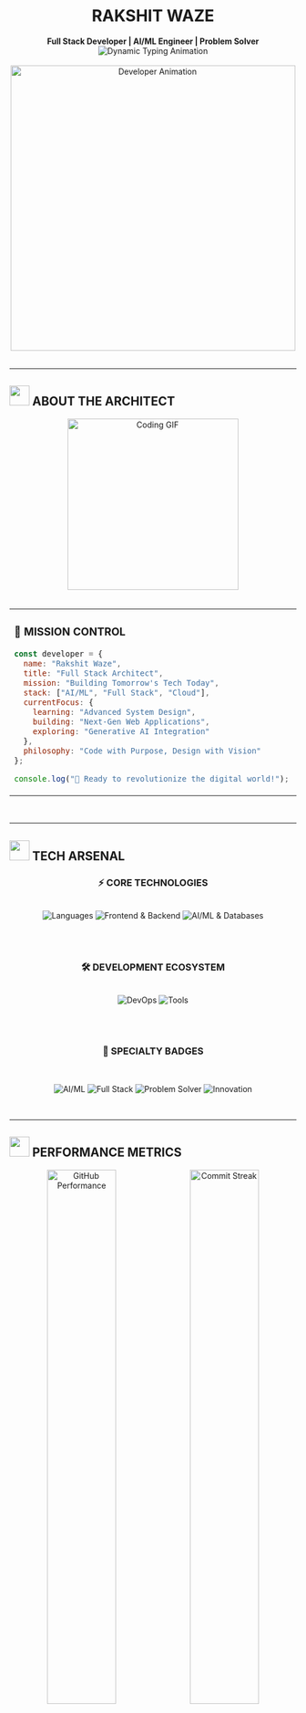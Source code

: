 # <div align="center">RAKSHIT WAZE</div>
<div align="center"><strong>Full Stack Developer | AI/ML Engineer | Problem Solver</strong></div>

<div align="center">
  <img src="https://readme-typing-svg.herokuapp.com?font=JetBrains+Mono&weight=600&size=24&duration=3000&pause=1000&color=00D9FF&background=00000000&center=true&vCenter=true&multiline=true&repeat=true&width=600&height=100&lines=🚀+Building+the+Future+with+Code;🤖+AI%2FML+%26+Deep+Learning+Expert;💻+Full+Stack+Development+Mastery;🎯+Turning+Ideas+into+Reality" alt="Dynamic Typing Animation" />
</div>

<br/>

<div align="center">
  <img src="https://user-images.githubusercontent.com/74038190/229223263-cf2e4b07-2615-4f87-9c38-e37600f8381a.gif" width="500" alt="Developer Animation"/>
</div>

<br/>

---

## <img src="https://user-images.githubusercontent.com/74038190/216122041-518ac897-8d92-4c6b-9b3f-ca01dcaf38ee.png" width="35" /> **ABOUT THE ARCHITECT**

<div align="center">
  <img src="https://user-images.githubusercontent.com/74038190/212257454-16e3712e-945a-4ca2-b238-408ad0bf87e6.gif" width="300" alt="Coding GIF"/>
</div>

<br/>

<table align="center">
<tr>
<td valign="top" width="50%">

### 🎯 **MISSION CONTROL**
```javascript
const developer = {
  name: "Rakshit Waze",
  title: "Full Stack Architect",
  mission: "Building Tomorrow's Tech Today",
  stack: ["AI/ML", "Full Stack", "Cloud"],
  currentFocus: {
    learning: "Advanced System Design",
    building: "Next-Gen Web Applications",
    exploring: "Generative AI Integration"
  },
  philosophy: "Code with Purpose, Design with Vision"
};

console.log("🚀 Ready to revolutionize the digital world!");
```

</td>
<td valign="top" width="50%">

### 🔥 **POWER STATS**
```python
class EliteDeveloper:
    def __init__(self):
        self.experience = "Full Stack Mastery"
        self.specialization = ["AI/ML", "React", "Node.js"]
        self.mindset = "Innovation First"
        self.goal = "Build Scalable Solutions"
        
    def current_status(self):
        return {
            "status": "🔥 Crushing Code Daily",
            "mode": "🚀 Innovation Mode",
            "next_milestone": "AI-Powered Applications"
        }
```

</td>
</tr>
</table>

<br/>

---

## <img src="https://user-images.githubusercontent.com/74038190/212257467-871d32b7-e401-42e8-a166-fcfd7baa4c6b.gif" width="35"> **TECH ARSENAL**

<div align="center">

### **⚡ CORE TECHNOLOGIES**
<br/>

<img src="https://skillicons.dev/icons?i=python,javascript,typescript,java,cpp&theme=dark" alt="Languages" />
<img src="https://skillicons.dev/icons?i=react,nodejs,express,nextjs,tailwind&theme=dark" alt="Frontend & Backend" />
<img src="https://skillicons.dev/icons?i=pytorch,tensorflow,mongodb,postgres,redis&theme=dark" alt="AI/ML & Databases" />

<br/><br/>

### **🛠️ DEVELOPMENT ECOSYSTEM**
<br/>

<img src="https://skillicons.dev/icons?i=git,github,docker,kubernetes,aws&theme=dark" alt="DevOps" />
<img src="https://skillicons.dev/icons?i=vscode,linux,postman,figma,vercel&theme=dark" alt="Tools" />

<br/><br/>

### **🎨 SPECIALTY BADGES**
<br/>

![AI/ML](https://img.shields.io/badge/AI%2FML-Expert-00D9FF?style=for-the-badge&logo=tensorflow&logoColor=white&labelColor=000)
![Full Stack](https://img.shields.io/badge/Full%20Stack-Architect-FF6B6B?style=for-the-badge&logo=react&logoColor=white&labelColor=000)
![Problem Solver](https://img.shields.io/badge/Problem-Solver-4ECDC4?style=for-the-badge&logo=leetcode&logoColor=white&labelColor=000)
![Innovation](https://img.shields.io/badge/Innovation-Driven-FFE66D?style=for-the-badge&logo=lightbulb&logoColor=white&labelColor=000)

</div>

<br/>

---

## <img src="https://user-images.githubusercontent.com/74038190/216122069-5b8169d7-1d8e-4a13-b245-a8e4176c99f8.png" width="35"> **PERFORMANCE METRICS**

<div align="center">
  
<img width="49%" src="https://github-readme-stats.vercel.app/api?username=wazer24&show_icons=true&theme=radical&hide_border=true&count_private=true&include_all_commits=true&ring_color=00D9FF&text_color=00D9FF&icon_color=00D9FF&title_color=FF6B6B&bg_color=0D1117" alt="GitHub Performance"/>
<img width="49%" src="https://github-readme-streak-stats.herokuapp.com/?user=wazer24&theme=radical&hide_border=true&ring=00D9FF&fire=FF6B6B&currStreakLabel=00D9FF&background=0D1117" alt="Commit Streak"/>

<br/><br/>

<img width="55%" src="https://github-readme-stats.vercel.app/api/top-langs/?username=wazer24&layout=donut-vertical&theme=radical&hide_border=true&title_color=FF6B6B&text_color=00D9FF&bg_color=0D1117" alt="Language Mastery"/>

<br/><br/>

<img width="90%" src="https://github-readme-activity-graph.vercel.app/graph?username=wazer24&bg_color=0D1117&color=00D9FF&line=FF6B6B&point=00D9FF&area=true&hide_border=true&custom_title=🚀%20CONTRIBUTION%20DOMINATION%20GRAPH" alt="Activity Domination"/>

</div>

<br/>

---

## <img src="https://user-images.githubusercontent.com/74038190/216122065-2f028bae-25d6-4a3c-bc9f-175394ed5011.png" width="35"> **ACHIEVEMENTS UNLOCKED**

<div align="center">
  <img width="90%" src="https://github-profile-trophy.vercel.app/?username=wazer24&theme=radical&no-frame=true&no-bg=false&margin-w=15&row=2&column=4&title=Commits,Repositories,Stars,Followers,PullRequest,Issues" alt="Achievement Trophies"/>
</div>

<br/>

---

## <img src="https://user-images.githubusercontent.com/74038190/212284158-e840e285-664b-44d7-b79b-e264b5e54825.gif" width="35"> **FEATURED PROJECTS**

<div align="center">
  
### 🚀 **PROJECT SHOWCASE**
*Replace with your actual projects - each should include:*
- **Project Name** | **Tech Stack** | **[Live Demo](link)** | **[Source Code](link)**
- Brief impact description and key features

<br/>

<table>
<tr>
<td align="center" width="33%">
<img src="https://user-images.githubusercontent.com/74038190/212257472-08e52665-c503-4bd9-aa20-f5a4dae769b5.gif" width="100"/><br/>
<b>🤖 AI Project</b><br/>
<i>Next-Gen Intelligence</i>
</td>
<td align="center" width="33%">
<img src="https://user-images.githubusercontent.com/74038190/212257460-738ff738-247f-4445-a718-cdd0ca76e2db.gif" width="100"/><br/>
<b>🌐 Web Application</b><br/>
<i>Modern Full Stack</i>
</td>
<td align="center" width="33%">
<img src="https://user-images.githubusercontent.com/74038190/212257468-1e9a91f1-b626-4baa-b15d-5c385b7447ba.gif" width="100"/><br/>
<b>📊 Data Project</b><br/>
<i>Insights & Analytics</i>
</td>
</tr>
</table>

</div>

<br/>

---

## <img src="https://user-images.githubusercontent.com/74038190/212284087-bbe7e430-757e-4901-90bf-4cd2ce3e1852.gif" width="35"> **CONNECT WITH THE ARCHITECT**

<div align="center">
  
### 🌟 **PROFESSIONAL NETWORK**
<br/>

<a href="https://linkedin.com/in/yourprofile" target="_blank">
  <img src="https://img.shields.io/badge/LinkedIn-0077B5?style=for-the-badge&logo=linkedin&logoColor=white&labelColor=0077B5" alt="LinkedIn" />
</a>
<a href="mailto:your.email@example.com" target="_blank">
  <img src="https://img.shields.io/badge/Email-D14836?style=for-the-badge&logo=gmail&logoColor=white&labelColor=D14836" alt="Email" />
</a>
<a href="https://instagram.com/rakshitwaze" target="_blank">
  <img src="https://img.shields.io/badge/Instagram-E4405F?style=for-the-badge&logo=instagram&logoColor=white&labelColor=E4405F" alt="Instagram" />
</a>
<a href="https://twitter.com/yourhandle" target="_blank">
  <img src="https://img.shields.io/badge/Twitter-1DA1F2?style=for-the-badge&logo=twitter&logoColor=white&labelColor=1DA1F2" alt="Twitter" />
</a>

<br/><br/>

### 📊 **IMPACT METRICS**
<img src="https://komarev.com/ghpvc/?username=wazer24&style=for-the-badge&color=00D9FF&label=PROFILE+IMPACT" alt="Profile Views"/>
<img src="https://img.shields.io/github/followers/wazer24?style=for-the-badge&color=FF6B6B&labelColor=0D1117&label=FOLLOWERS" alt="Followers"/>
<img src="https://img.shields.io/github/stars/wazer24?style=for-the-badge&color=FFE66D&labelColor=0D1117&label=TOTAL+STARS" alt="Stars"/>

</div>

<br/>

---

<div align="center">

<img src="https://user-images.githubusercontent.com/74038190/212257454-16e3712e-945a-4ca2-b238-408ad0bf87e6.gif" width="400"/>

<br/><br/>

### 🎯 **"Innovation distinguishes between a leader and a follower."** - *Steve Jobs*

<br/>

### 💫 **Ready to build the impossible? Let's connect and create magic!**

<br/>

<img src="https://user-images.githubusercontent.com/74038190/212284158-e840e285-664b-44d7-b79b-e264b5e54825.gif" width="300"/>

</div>

<br/>

![Footer](https://capsule-render.vercel.app/api?type=waving&color=gradient&customColorList=0,2,2,5,30,72&height=200&section=footer&animation=twinkling)
